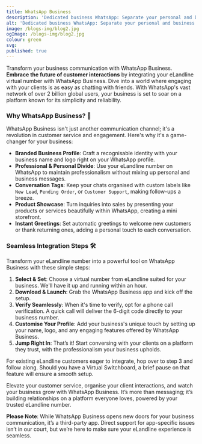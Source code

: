 ```yaml
---
title: WhatsApp Business
description: 'Dedicated business WhatsApp: Separate your personal and business chats on a single device.'
alt: 'Dedicated business WhatsApp: Separate your personal and business chats on a single device.'
image: /blogs-img/blog2.jpg
ogImage: /blogs-img/blog2.jpg
colour: green
svg: 
published: true
---
```


Transform your business communication with WhatsApp Business. **Embrace the future of customer interactions** by integrating your eLandline virtual number with WhatsApp Business. Dive into a world where engaging with your clients is as easy as chatting with friends. With WhatsApp's vast network of over 2 billion global users, your business is set to soar on a platform known for its simplicity and reliability.

### Why WhatsApp Business? 🚀

WhatsApp Business isn't just another communication channel; it's a revolution in customer service and engagement. Here's why it's a game-changer for your business:

- **Branded Business Profile**: Craft a recognisable identity with your business name and logo right on your WhatsApp profile.
- **Professional & Personal Divide**: Use your eLandline number on WhatsApp to maintain professionalism without mixing up personal and business messages.
- **Conversation Tags**: Keep your chats organised with custom labels like `New Lead`, `Pending Order`, or `Customer Support`, making follow-ups a breeze.
- **Product Showcase**: Turn inquiries into sales by presenting your products or services beautifully within WhatsApp, creating a mini storefront.
- **Instant Greetings**: Set automatic greetings to welcome new customers or thank returning ones, adding a personal touch to each conversation.

### Seamless Integration Steps 🛠

Transform your eLandline number into a powerful tool on WhatsApp Business with these simple steps:

1. **Select & Set**: Choose a virtual number from eLandline suited for your business. We'll have it up and running within an hour.
2. **Download & Launch**: Grab the WhatsApp Business app and kick off the setup.
3. **Verify Seamlessly**: When it's time to verify, opt for a phone call verification. A quick call will deliver the 6-digit code directly to your business number.
4. **Customise Your Profile**: Add your business's unique touch by setting up your name, logo, and any engaging features offered by WhatsApp Business.
5. **Jump Right In**: That’s it! Start conversing with your clients on a platform they trust, with the professionalism your business upholds.

For existing eLandline customers eager to integrate, hop over to step 3 and follow along. Should you have a Virtual Switchboard, a brief pause on that feature will ensure a smooth setup.

Elevate your customer service, organise your client interactions, and watch your business grow with WhatsApp Business. It’s more than messaging; it’s building relationships on a platform everyone loves, powered by your trusted eLandline number.

**Please Note**: While WhatsApp Business opens new doors for your business communication, it’s a third-party app. Direct support for app-specific issues isn’t in our court, but we’re here to make sure your eLandline experience is seamless.
